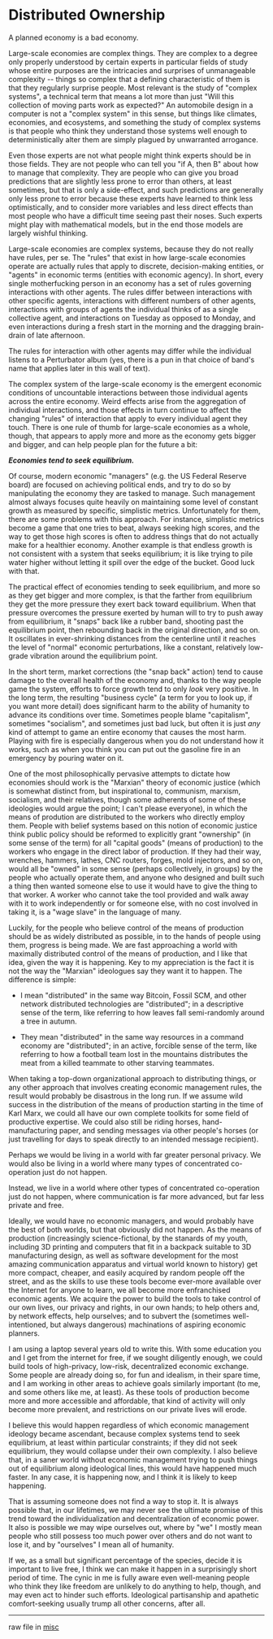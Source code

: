 # Distributed Ownership

A planned economy is a bad economy.

Large-scale economies are complex things.  They are complex to a degree only properly understood by certain experts in particular fields of study whose entire purposes are the intricacies and surprises of unmanageable complexity -- things so complex that a defining characteristic of them is that they regularly surprise people.  Most relevant is the study of "complex systems", a technical term that means a lot more than just "Will this collection of moving parts work as expected?"  An automobile design in a computer is not a "complex system" in this sense, but things like climates, economies, and ecosystems, and something the study of complex systems is that people who think they understand those systems well enough to deterministically alter them are simply plagued by unwarranted arrogance.

Even those experts are not what people might think experts should be in those fields.  They are not people who can tell you "if A, then B" about how to manage that complexity.  They are people who can give you broad predictions that are slightly less prone to error than others, at least sometimes, but that is only a side-effect, and such predictions are generally only less prone to error because these experts have learned to think less optimistically, and to consider more variables and less direct effects than most people who have a difficult time seeing past their noses.  Such experts might play with mathematical models, but in the end those models are largely wishful thinking.

Large-scale economies are complex systems, because they do not really have rules, per se.  The "rules" that exist in how large-scale economies operate are actually rules that apply to discrete, decision-making entities, or "agents" in economic terms (entities with economic agency).  In short, every single motherfucking person in an economy has a set of rules governing interactions with other agents.  The rules differ between interactions with other specific agents, interactions with different numbers of other agents, interactions with groups of agents the individual thinks of as a single collective agent, and interactions on Tuesday as opposed to Monday, and even interactions during a fresh start in the morning and the dragging brain-drain of late afternoon.

The rules for interaction with other agents may differ while the individual listens to a Perturbator album (yes, there is a pun in that choice of band's name that applies later in this wall of text).

The complex system of the large-scale economy is the emergent economic conditions of uncountable interactions between those individual agents across the entire economy.  Weird effects arise from the aggregation of individual interactions, and those effects in turn continue to affect the changing "rules" of interaction that apply to every individual agent they touch.  There is one rule of thumb for large-scale economies as a whole, though, that appears to apply more and more as the economy gets bigger and bigger, and can help people plan for the future a bit:

***Economies tend to seek equilibrium.***

Of course, modern economic "managers" (e.g. the US Federal Reserve board) are focused on achieving political ends, and try to do so by manipulating the economy they are tasked to manage.  Such management almost always focuses quite heavily on maintaining some level of constant growth as measured by specific, simplistic metrics.  Unfortunately for them, there are some problems with this approach.  For instance, simplistic metrics become a game that one tries to beat, always seeking high scores, and the way to get those high scores is often to address things that do not actually make for a healthier economy.  Another example is that endless growth is not consistent with a system that seeks equilibrium; it is like trying to pile water higher without letting it spill over the edge of the bucket.  Good luck with that.

The practical effect of economies tending to seek equilibrium, and more so as they get bigger and more complex, is that the farther from equilibrium they get the more pressure they exert back toward equilibrium.  When that pressure overcomes the pressure exerted by human will to try to push away from equilibrium, it "snaps" back like a rubber band, shooting past the equilibrium point, then rebounding back in the original direction, and so on.  It oscillates in ever-shrinking distances from the centerline until it reaches the level of "normal" economic perturbations, like a constant, relatively low-grade vibration around the equilibrium point.

In the short term, market corrections (the "snap back" action) tend to cause damage to the overall health of the economy and, thanks to the way people game the system, efforts to force growth tend to only *look* very positive.  In the long term, the resulting "business cycle" (a term for you to look up, if you want more detail) does significant harm to the ability of humanity to advance its conditions over time.  Sometimes people blame "capitalism", sometimes "socialism", and sometimes just bad luck, but often it is just *any* kind of attempt to game an entire economy that causes the most harm.  Playing with fire is especially dangerous when you do not understand how it works, such as when you think you can put out the gasoline fire in an emergency by pouring water on it.

One of the most philosophically pervasive attempts to dictate how economies should work is the "Marxian" theory of economic justice (which is somewhat distinct from, but inspirational to, communism, marxism, socialism, and their relatives, though some adherents of some of these ideologies would argue the point; I can't please everyone), in which the means of prodution are distributed to the workers who directly employ them.  People with belief systems based on this notion of economic justice think public policy should be reformed to explicitly grant "ownership" (in some sense of the term) for all "capital goods" (means of production) to the workers who engage in the direct labor of production.  If they had their way, wrenches, hammers, lathes, CNC routers, forges, mold injectors, and so on, would all be "owned" in some sense (perhaps collectively, in groups) by the people who actually operate them, and anyone who designed and built such a thing then wanted someone else to use it would have to give the thing to that worker.  A worker who cannot take the tool provided and walk away with it to work independently or for someone else, with no cost involved in taking it, is a "wage slave" in the language of many.

Luckily, for the people who believe control of the means of production should be as widely distributed as possible, in to the hands of people using them, progress is being made.  We are fast approaching a world with maximally distributed control of the means of production, and I like that idea, given the way it is happening.  Key to my appreciation is the fact it is not the way the "Marxian" ideologues say they want it to happen.  The difference is simple:

* I mean "distributed" in the same way Bitcoin, Fossil SCM, and other network
  distributed technologies are "distributed"; in a descriptive sense of the
  term, like referring to how leaves fall semi-randomly around a tree in
  autumn.

* They mean "distributed" in the same way resources in a command economy are
  "distributed"; in an active, forcible sense of the term, like referring to
  how a football team lost in the mountains distributes the meat from a killed
  teammate to other starving teammates.

When taking a top-down organizational approach to distributing things, or any other approach that involves creating economic management rules, the result would probably be disastrous in the long run.  If we assume wild success in the distribution of the means of production starting in the time of Karl Marx, we could all have our own complete toolkits for some field of productive expertise.  We could also still be riding horses, hand-manufacturing paper, and sending messages via other people's horses (or just travelling for days to speak directly to an intended message recipient).

Perhaps we would be living in a world with far greater personal privacy.  We would also be living in a world where many types of concentrated co-operation just do not happen.

Instead, we live in a world where other types of concentrated co-operation just do not happen, where communication is far more advanced, but far less private and free.

Ideally, we would have no economic managers, and would probably have the best of both worlds, but that obviously did not happen.  As the means of production (increasingly science-fictional, by the stanards of my youth, including 3D printing and computers that fit in a backpack suitable to 3D manufacturing design, as well as software development for the most amazing communication apparatus and virtual world known to history) get more compact, cheaper, and easily acquired by random people off the street, and as the skills to use these tools become ever-more available over the Internet for anyone to learn, we all become more enfranchised economic agents.  We acquire the power to build the tools to take control of our own lives, our privacy and rights, in our own hands; to help others and, by network effects, help ourselves; and to subvert the (sometimes well-intentioned, but always dangerous) machinations of aspiring economic planners.

I am using a laptop several years old to write this.  With some education you and I get from the internet for free, if we sought diligently enough, we could build tools of high-privacy, low-risk, decentralized economic exchange.  Some people are already doing so, for fun and idealism, in their spare time, and I am working in other areas to achieve goals similarly important (to me, and some others like me, at least).  As these tools of production become more and more accessible and affordable, that kind of activity will only become more prevalent, and restrictions on our private lives will erode.

I believe this would happen regardless of which economic management ideology became ascendant, because complex systems tend to seek equilibrium, at least within particular constraints; if they did not seek equilibrium, they would collapse under their own complexity.  I also believe that, in a saner world without economic management trying to push things out of equilibrium along ideological lines, this would have happened much faster.  In any case, it is happening now, and I think it is likely to keep happening.

That is assuming someone does not find a way to stop it.  It is always possible that, in our lifetimes, we may never see the ultimate promise of this trend toward the individualization and decentralization of economic power.  It also is possible we may wipe ourselves out, where by "we" I mostly mean people who still possess too much power over others and do not want to lose it, and by "ourselves" I mean all of humanity.

If we, as a small but significant percentage of the species, decide it is important to live free, I think we can make it happen in a surprisingly short period of time.  The cynic in me is fully aware even well-meaning people who think they like freedom are unlikely to do anything to help, though, and may even act to hinder such efforts.  Ideological partisanship and apathetic comfort-seeking usually trump all other concerns, after all.

---

raw file in [misc](https://fossrec.com/u/apotheon/essays/index.cgi/dir?ci=trunk&name=misc)
